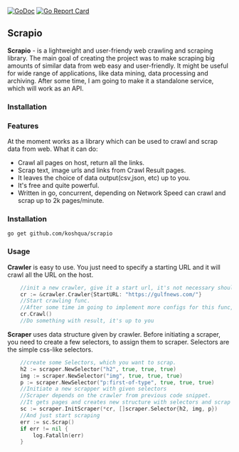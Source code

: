 
[![GoDoc](https://godoc.org/github.com/koshqua/scrapio?status.svg)](https://pkg.go.dev/github.com/koshqua/scrapio)
[![Go Report Card](https://goreportcard.com/badge/github.com/Koshqua/scrapio)](https://goreportcard.com/report/github.com/Koshqua/scrapio)

## Scrapio 

**Scrapio** - is a lightweight and user-friendy web crawling and scraping library. 
The main goal of creating the project was to make scraping big amounts of similar data from web easy and user-friendly. It might be useful for wide range of applications, like data mining, data processing and archiving. 
After some time, I am going to make it a standalone service, which will work as an API.

### Installation 




### Features
At the moment works as a library which can be used to crawl and scrap data from web. 
What it can do:
- Crawl all pages on host, return all the links. 
- Scrap text, image urls and links from Crawl Result pages. 
- It leaves the choice of data output(csv,json, etc) up to you. 
- It's free and quite powerful. 
- Written in go, concurrent, depending on Network Speed can crawl and scrap up to 2k pages/minute.
  
### Installation 
```
go get github.com/koshqua/scrapio 
```

### Usage 
**Crawler** is easy to use. You just need to specify a starting URL and it will crawl all the URL on the host.

```go 
    //init a new crawler, give it a start url, it's not necessary should be basic URL
    cr := &crawler.Crawler{StartURL: "https://gulfnews.com/"}
    //Start crawling func. 
    //After some time im going to implement more configs for this func, like max results, etc.
    cr.Crawl()
    //Do something with result, it's up to you
```
**Scraper** uses data structure given by crawler. 
Before initiating a scraper, you need to create a few selectors, to assign them to scraper.
Selectors are the simple css-like selectors.  
```go
    //create some Selectors, which you want to scrap.
    h2 := scraper.NewSelector("h2", true, true, true)
    img := scraper.NewSelector("img", true, true, true)
    p := scraper.NewSelector("p:first-of-type", true, true, true)
    //Initiate a new scrapper with given selectors
    //Scraper depends on the crawler from previous code snippet.
    //It gets pages and creates new structure with selectors and scrap results.
    sc := scraper.InitScraper(*cr, []scraper.Selector{h2, img, p})
    //And just start scraping
	err := sc.Scrap()
	if err != nil {
		log.Fatalln(err)
	}
```


